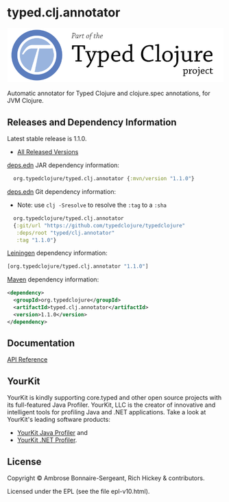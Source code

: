 <!-- DO NOT EDIT! Instead, edit `dev/resources/root-templates/typed/clj.annotator/README.md` and run `./script/regen-selmer.sh` -->
# typed.clj.annotator

<a href='https://typedclojure.org'><img src='images/part-of-typed-clojure-project.png'></a>

Automatic annotator for Typed Clojure and clojure.spec annotations, for JVM Clojure.

## Releases and Dependency Information

Latest stable release is 1.1.0.

* [All Released Versions](https://clojars.org/org.typedclojure/typed.clj.annotator)

[deps.edn](https://clojure.org/reference/deps_and_cli) JAR dependency information:

```clj
  org.typedclojure/typed.clj.annotator {:mvn/version "1.1.0"}
 ```

[deps.edn](https://clojure.org/reference/deps_and_cli) Git dependency information:

- Note: use `clj -Sresolve` to resolve the `:tag` to a `:sha`

```clj
  org.typedclojure/typed.clj.annotator
  {:git/url "https://github.com/typedclojure/typedclojure"
   :deps/root "typed/clj.annotator"
   :tag "1.1.0"}
```

[Leiningen](https://github.com/technomancy/leiningen) dependency information:

```clojure
[org.typedclojure/typed.clj.annotator "1.1.0"]
```

[Maven](https://maven.apache.org/) dependency information:

```XML
<dependency>
  <groupId>org.typedclojure</groupId>
  <artifactId>typed.clj.annotator</artifactId>
  <version>1.1.0</version>
</dependency>
```

## Documentation

[API Reference](https://api.typedclojure.org/latest/typed.clj.annotator/index.html)

## YourKit

YourKit is kindly supporting core.typed and other open source projects with its full-featured Java Profiler.
YourKit, LLC is the creator of innovative and intelligent tools for profiling
Java and .NET applications. Take a look at YourKit's leading software products:

* <a href="http://www.yourkit.com/java/profiler/index.jsp">YourKit Java Profiler</a> and
* <a href="http://www.yourkit.com/.net/profiler/index.jsp">YourKit .NET Profiler</a>.

## License

Copyright © Ambrose Bonnaire-Sergeant, Rich Hickey & contributors.

Licensed under the EPL (see the file epl-v10.html).
